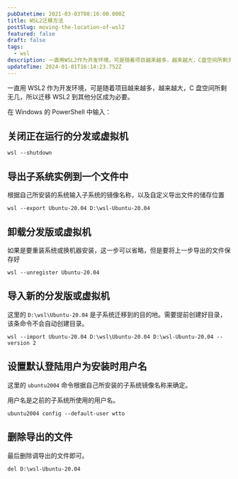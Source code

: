 ```yaml
---
pubDatetime: 2021-03-03T08:16:00.000Z
title: WSL2迁移方法
postSlug: moving-the-location-of-wsl2
featured: false
draft: false
tags:
  - wsl
description: 一直用WSL2作为开发环境，可是随着项目越来越多，越来越大，C盘空间所剩无几，所以迁移WSL2到其他分区成为必要。
updateTime: 2024-01-01T16:14:23.752Z
---
```


一直用 WSL2 作为开发环境，可是随着项目越来越多，越来越大，C 盘空间所剩无几，所以迁移 WSL2 到其他分区成为必要。

在 Windows 的 PowerShell 中输入：

## 关闭正在运行的分发或虚拟机

```shell
wsl --shutdown
```

## 导出子系统实例到一个文件中

根据自己所安装的系统输入子系统的镜像名称，以及自定义导出文件的储存位置

```shell
wsl --export Ubuntu-20.04 D:\wsl-Ubuntu-20.04
```

## 卸载分发版或虚拟机

如果是要重装系统或换机器安装，这一步可以省略，但是要将上一步导出的文件保存好

```shell
wsl --unregister Ubuntu-20.04
```

## 导入新的分发版或虚拟机

这里的 `D:\wsl\Ubuntu-20.04` 是子系统迁移到的目的地。需要提前创建好目录，该条命令不会自动创建目录。

```shell
wsl --import Ubuntu-20.04 D:\wsl\Ubuntu-20.04 D:\wsl-Ubuntu-20.04 --version 2
```

## 设置默认登陆用户为安装时用户名

这里的 `ubuntu2004` 命令根据自己所安装的子系统镜像名称来确定。

用户名是之前的子系统所使用的用户名。

```shell
ubuntu2004 config --default-user wtto
```

## 删除导出的文件

最后删除调导出的文件即可。

```shell
del D:\wsl-Ubuntu-20.04
```
